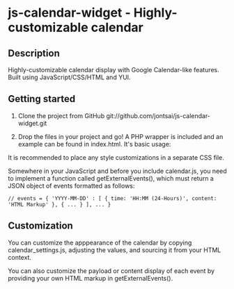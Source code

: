 js-calendar-widget - Highly-customizable calendar
=================================================

Description
-----------
Highly-customizable calendar display with Google Calendar-like features. Built using JavaScript/CSS/HTML and YUI.

Getting started
---------------
1. Clone the project from GitHub
   git://github.com/jontsai/js-calendar-widget.git
2. Drop the files in your project and go!
   A PHP wrapper is included and an example can be found in index.html. It's basic usage:

	<?php require_once('calendar_wrapper.php'); render_calendar(); ?>   

It is recommended to place any style customizations in a separate CSS file.

Somewhere in your JavaScript and before you include calendar.js, you need to implement a function called getExternalEvents(), which must return a JSON object of events formatted as follows:

	// events = { 'YYYY-MM-DD' : [ { time: 'HH:MM (24-Hours)', content: 'HTML Markup' }, { ... } ], ... }

Customization
-------------
You can customize the apppearance of the calendar by copying calendar_settings.js, adjusting the values, and sourcing it from your HTML context.

You can also customize the payload or content display of each event by providing your own HTML markup in getExternalEvents().
